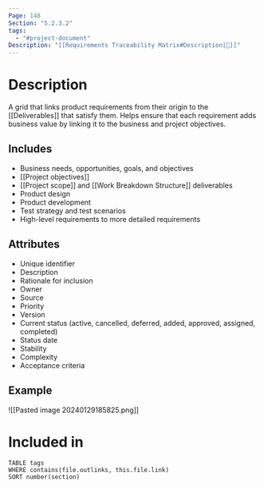 ```yaml
---
Page: 148
Section: "5.2.3.2"
tags:
  - "#project-document"
Description: "[[Requirements Traceability Matrix#Description|📝]]"
---
```

# Description
A grid that links product requirements from their origin to the [[Deliverables]] that satisfy them. Helps ensure that each requirement adds business value by linking it to the business and project objectives.
## Includes
- Business needs, opportunities, goals, and objectives
- [[Project objectives]]
- [[Project scope]] and [[Work Breakdown Structure]] deliverables
- Product design
- Product development
- Test strategy and test scenarios  
- High-level requirements to more detailed requirements
## Attributes
- Unique identifier
- Description
- Rationale for inclusion
- Owner
- Source
- Priority
- Version
- Current status (active, cancelled, deferred, added, approved, assigned, completed)
- Status date
- Stability
- Complexity
- Acceptance criteria
## Example
![[Pasted image 20240129185825.png]]
# Included in
```dataview
TABLE tags
WHERE contains(file.outlinks, this.file.link)
SORT number(section)
```
